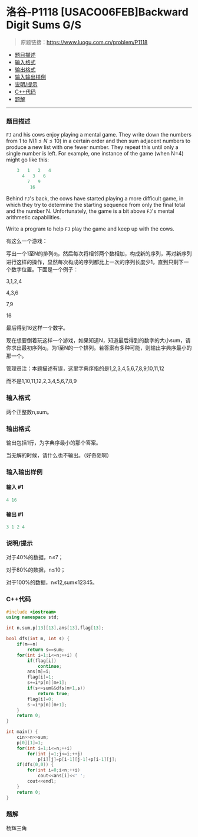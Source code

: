 # 洛谷-P1118 [USACO06FEB]Backward Digit Sums G/S

> 原题链接：https://www.luogu.com.cn/problem/P1118

- [题目描述](#题目描述)
- [输入格式](#输入格式)
- [输出格式](#输出格式)
- [输入输出样例](#输入输出样例)
- [说明/提示](#说明/提示)
- [C++代码](#C++代码)
- [题解](#题解)

---

### <a name="题目描述">题目描述</a>

`FJ` and his cows enjoy playing a mental game. They write down the numbers from 1 to $N(1 \le N  \le 10)$ in a certain order and then sum adjacent numbers to produce a new list  with one fewer number.  They repeat this until only a single number is  left.  For example, one instance of the game (when N=4) might go like this:

```cpp
    3   1   2   4
      4   3   6
        7   9
         16
```

Behind `FJ`'s back, the cows have started playing a more  difficult game, in which they try to determine the starting sequence  from only the final total and the number N.  Unfortunately, the game is a bit above `FJ`'s mental arithmetic capabilities.

Write a program to help `FJ` play the game and keep up with the cows.

有这么一个游戏：

写出一个1至N的排列$a_i$，然后每次将相邻两个数相加，构成新的序列，再对新序列进行这样的操作，显然每次构成的序列都比上一次的序列长度少1，直到只剩下一个数字位置。下面是一个例子：

3,1,2,4

4,3,6

7,9

16

最后得到16这样一个数字。

现在想要倒着玩这样一个游戏，如果知道N，知道最后得到的数字的大小sum，请你求出最初序列$a_i$，为1至N的一个排列。若答案有多种可能，则输出字典序最小的那一个。

管理员注：本题描述有误，这里字典序指的是1,2,3,4,5,6,7,8,9,10,11,12

而不是1,10,11,12,2,3,4,5,6,7,8,9

### <a name="输入格式">输入格式</a>

两个正整数n,sum。

### <a name="输出格式">输出格式</a>

输出包括1行，为字典序最小的那个答案。

当无解的时候，请什么也不输出。（好奇葩啊）

### <a name="输入输出样例">输入输出样例</a>

#### 输入 #1

```c++
4 16
```

#### 输出 #1

```c++
3 1 2 4
```

### <a name="说明/提示">说明/提示</a>

对于40%的数据，n≤7；

对于80%的数据，n≤10；

对于100%的数据，n≤12,sum≤12345。

### <a name="C++代码">C++代码</a>

```c++
#include <iostream>
using namespace std;

int n,sum,p[13][13],ans[13],flag[13];

bool dfs(int m, int s) {
    if(m==n)
        return s==sum;
    for(int i=1;i<=n;++i) {
        if(flag[i])
            continue;
        ans[m]=i;
        flag[i]=1;
        s+=i*p[n][m+1];
        if(s<=sum&&dfs(m+1,s))
            return true;
        flag[i]=0;
        s-=i*p[n][m+1];
    }
    return 0;
}

int main() {
    cin>>n>>sum;
    p[0][1]=1;
    for(int i=1;i<=n;++i)
        for(int j=1;j<=i;++j)
            p[i][j]=p[i-1][j-1]+p[i-1][j];
    if(dfs(0,0)) {
        for(int i=0;i<n;++i)
            cout<<ans[i]<<' ';
        cout<<endl;
    }
    return 0;
}
```

### <a name="题解">题解</a>

杨辉三角